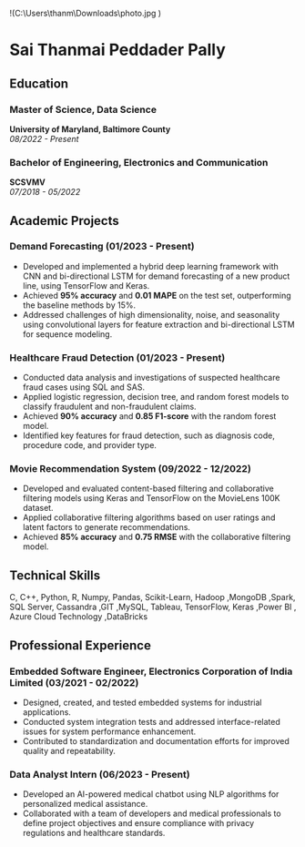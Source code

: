 !(C:\Users\thanm\Downloads\photo.jpg )
# Sai Thanmai Peddader Pally

## Education
### Master of Science, Data Science
**University of Maryland, Baltimore County**  
*08/2022 - Present*  


### Bachelor of Engineering, Electronics and Communication
**SCSVMV**  
*07/2018 - 05/2022*  


## Academic Projects
### Demand Forecasting (01/2023 - Present)
- Developed and implemented a hybrid deep learning framework with CNN and bi-directional LSTM for demand forecasting of a new product line, using TensorFlow and Keras.
- Achieved **95% accuracy** and **0.01 MAPE** on the test set, outperforming the baseline methods by 15%.
- Addressed challenges of high dimensionality, noise, and seasonality using convolutional layers for feature extraction and bi-directional LSTM for sequence modeling.

### Healthcare Fraud Detection (01/2023 - Present)
- Conducted data analysis and investigations of suspected healthcare fraud cases using SQL and SAS.
- Applied logistic regression, decision tree, and random forest models to classify fraudulent and non-fraudulent claims.
- Achieved **90% accuracy** and **0.85 F1-score** with the random forest model.
- Identified key features for fraud detection, such as diagnosis code, procedure code, and provider type.

### Movie Recommendation System (09/2022 - 12/2022)
- Developed and evaluated content-based filtering and collaborative filtering models using Keras and TensorFlow on the MovieLens 100K dataset.
- Applied collaborative filtering algorithms based on user ratings and latent factors to generate recommendations.
- Achieved **85% accuracy** and **0.75 RMSE** with the collaborative filtering model.

## Technical Skills
C, C++, Python, R, Numpy, Pandas, Scikit-Learn, Hadoop ,MongoDB ,Spark, SQL Server, Cassandra ,GIT ,MySQL, Tableau, TensorFlow, Keras ,Power BI , Azure Cloud Technology ,DataBricks 

## Professional Experience
### Embedded Software Engineer, Electronics Corporation of India Limited (03/2021 - 02/2022)
- Designed, created, and tested embedded systems for industrial applications.
- Conducted system integration tests and addressed interface-related issues for system performance enhancement.
- Contributed to standardization and documentation efforts for improved quality and repeatability.

### Data Analyst Intern (06/2023 - Present)
- Developed an AI-powered medical chatbot using NLP algorithms for personalized medical assistance.
- Collaborated with a team of developers and medical professionals to define project objectives and ensure compliance with privacy regulations and healthcare standards.



